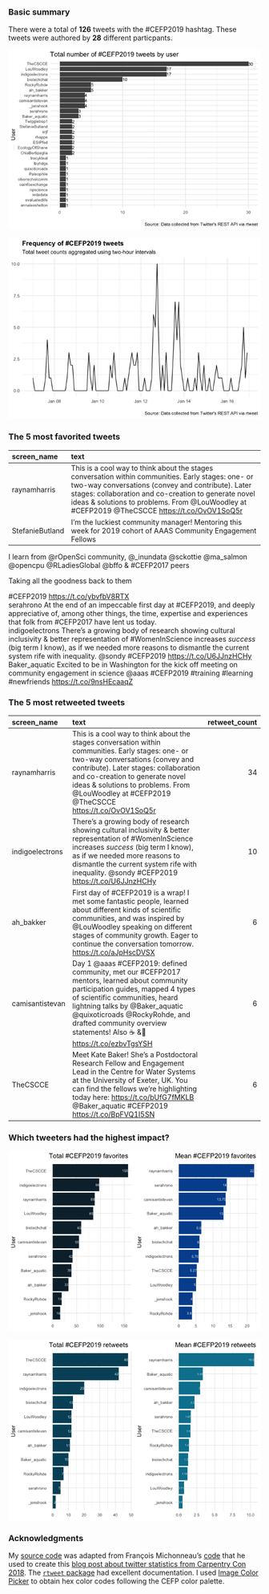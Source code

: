 ### Basic summary

There were a total of **126** tweets with the \#CEFP2019 hashtag. These
tweets were authored by **28** different particpants.

![](rtweets_CEFP2019_figs/topusers-1.png)

![](rtweets_CEFP2019_figs/tweet_timeline-1.png)

### The 5 most favorited tweets

<table>
<thead>
<tr class="header">
<th style="text-align: left;">screen_name</th>
<th style="text-align: left;">text</th>
</tr>
</thead>
<tbody>
<tr class="odd">
<td style="text-align: left;">raynamharris</td>
<td style="text-align: left;">This is a cool way to think about the stages conversation within communities. Early stages: one- or two-way conversations (convey and contribute). Later stages: collaboration and co-creation to generate novel ideas &amp; solutions to problems. From <span class="citation" data-cites="LouWoodley">@LouWoodley</span> at #CEFP2019 <span class="citation" data-cites="TheCSCCE">@TheCSCCE</span> <a href="https://t.co/OvOV1SoQ5r" class="uri">https://t.co/OvOV1SoQ5r</a></td>
</tr>
<tr class="even">
<td style="text-align: left;">StefanieButland</td>
<td style="text-align: left;">I’m the luckiest community manager! Mentoring this week for 2019 cohort of AAAS Community Engagement Fellows</td>
</tr>
</tbody>
</table>

I learn from @rOpenSci community, @\_inundata @sckottie @ma\_salmon
@opencpu @RLadiesGlobal @bffo & \#CEFP2017 peers

Taking all the goodness back to them

\#CEFP2019 <https://t.co/ybvfbV8RTX>  
serahrono At the end of an impeccable first day at \#CEFP2019, and
deeply appreciative of, among other things, the time, expertise and
experiences that folk from \#CEFP2017 have lent us today.  
indigoelectrons There’s a growing body of research showing cultural
inclusivity & better representation of \#WomenInScience increases
*success* (big term I know), as if we needed more reasons to dismantle
the current system rife with inequality. @sondy \#CEFP2019
<https://t.co/U6JJnzHCHy>  
Baker\_aquatic Excited to be in Washington for the kick off meeting on
community engagement in science @aaas \#CEFP2019 \#training \#learning
\#newfriends <https://t.co/9nsHEcaaqZ>

### The 5 most retweeted tweets

<table>
<thead>
<tr class="header">
<th style="text-align: left;">screen_name</th>
<th style="text-align: left;">text</th>
<th style="text-align: right;">retweet_count</th>
</tr>
</thead>
<tbody>
<tr class="odd">
<td style="text-align: left;">raynamharris</td>
<td style="text-align: left;">This is a cool way to think about the stages conversation within communities. Early stages: one- or two-way conversations (convey and contribute). Later stages: collaboration and co-creation to generate novel ideas &amp; solutions to problems. From <span class="citation" data-cites="LouWoodley">@LouWoodley</span> at #CEFP2019 <span class="citation" data-cites="TheCSCCE">@TheCSCCE</span> <a href="https://t.co/OvOV1SoQ5r" class="uri">https://t.co/OvOV1SoQ5r</a></td>
<td style="text-align: right;">34</td>
</tr>
<tr class="even">
<td style="text-align: left;">indigoelectrons</td>
<td style="text-align: left;">There’s a growing body of research showing cultural inclusivity &amp; better representation of #WomenInScience increases <em>success</em> (big term I know), as if we needed more reasons to dismantle the current system rife with inequality. <span class="citation" data-cites="sondy">@sondy</span> #CEFP2019 <a href="https://t.co/U6JJnzHCHy" class="uri">https://t.co/U6JJnzHCHy</a></td>
<td style="text-align: right;">10</td>
</tr>
<tr class="odd">
<td style="text-align: left;">ah_bakker</td>
<td style="text-align: left;">First day of #CEFP2019 is a wrap! I met some fantastic people, learned about different kinds of scientific communities, and was inspired by <span class="citation" data-cites="LouWoodley">@LouWoodley</span> speaking on different stages of community growth. Eager to continue the conversation tomorrow. <a href="https://t.co/aJpHscDVSX" class="uri">https://t.co/aJpHscDVSX</a></td>
<td style="text-align: right;">6</td>
</tr>
<tr class="even">
<td style="text-align: left;">camisantistevan</td>
<td style="text-align: left;">Day 1 <span class="citation" data-cites="aaas">@aaas</span> #CEFP2019: defined community, met our #CEFP2017 mentors, learned about community participation guides, mapped 4 types of scientific communities, heard lightning talks by <span class="citation" data-cites="Baker_aquatic">@Baker_aquatic</span> <span class="citation" data-cites="quixoticroads">@quixoticroads</span> <span class="citation" data-cites="RockyRohde">@RockyRohde</span>, and drafted community overview statements! Also ☕ &amp;🍕 <a href="https://t.co/ezbvTgsYSH" class="uri">https://t.co/ezbvTgsYSH</a></td>
<td style="text-align: right;">6</td>
</tr>
<tr class="odd">
<td style="text-align: left;">TheCSCCE</td>
<td style="text-align: left;">Meet Kate Baker! She’s a Postdoctoral Research Fellow and Engagement Lead in the Centre for Water Systems at the University of Exeter, UK. You can find the fellows we’re highlighting today here: <a href="https://t.co/bUfG7fMKLB" class="uri">https://t.co/bUfG7fMKLB</a> <span class="citation" data-cites="Baker_aquatic">@Baker_aquatic</span> #CEFP2019 <a href="https://t.co/BpFVQ1I5SN" class="uri">https://t.co/BpFVQ1I5SN</a></td>
<td style="text-align: right;">6</td>
</tr>
</tbody>
</table>

### Which tweeters had the highest impact?

![](rtweets_CEFP2019_figs/meanfav-1.png)

![](rtweets_CEFP2019_figs/meanretweet-1.png)

### Acknowledgments

My [source
code](https://github.com/raynamharris/cefp2019/blob/master/dataviz/rtweets_CEFP2019.Rmd)
was adapted from François Michonneau’s
[code](https://github.com/fmichonneau/2018-carpentrycon-tweets/blob/master/index.Rmd)
that he used to create this [blog post about twitter statistics from
Carpentry Con
2018](https://carpentries.org/2018/06/carpentrycon-tweets). The
[`rtweet` package](https://rtweet.info/) had excellent documentation. I
used [Image Color Picker](https://imagecolorpicker.com/) to obtain hex
color codes following the CEFP color palette.
